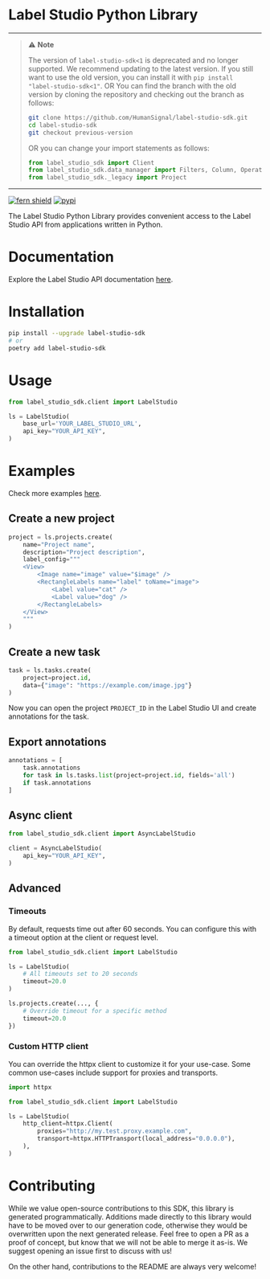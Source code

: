 # Label Studio Python Library

<!-- Note about deprecated version <1 -->
---
> :warning: **Note**<br/>
>
> The version of `label-studio-sdk<1` is deprecated and no longer supported. We recommend updating to the latest version.
> If you still want to use the old version, you can install it with `pip install "label-studio-sdk<1"`.
> OR You can find the branch with the old version by cloning the repository and checking out the branch as follows:
>
> ```sh
> git clone https://github.com/HumanSignal/label-studio-sdk.git
> cd label-studio-sdk
> git checkout previous-version
> ```
> 
> OR you can change your import statements as follows:
> ```python
> from label_studio_sdk import Client
> from label_studio_sdk.data_manager import Filters, Column, Operator, Type
> from label_studio_sdk._legacy import Project
> ```
---

[![fern shield](https://img.shields.io/badge/%F0%9F%8C%BF-SDK%20generated%20by%20Fern-brightgreen)](https://github.com/fern-api/fern)
[![pypi](https://img.shields.io/pypi/v/label-studio-sdk.svg)](https://pypi.python.org/pypi/label-studio-sdk)

The Label Studio Python Library provides convenient access to the Label Studio API from applications written in Python.
<!-- End Title  -->

<!-- Outline -->


# Documentation
Explore the Label Studio API documentation [here](https://api.labelstud.io/).


# Installation

```sh
pip install --upgrade label-studio-sdk
# or
poetry add label-studio-sdk
```

# Usage

```python
from label_studio_sdk.client import LabelStudio

ls = LabelStudio(
    base_url='YOUR_LABEL_STUDIO_URL',  
    api_key="YOUR_API_KEY",
)
```

# Examples

Check more examples [here](https://api.labelstud.io/).

## Create a new project

```python
project = ls.projects.create(
    name="Project name",
    description="Project description",
    label_config="""
    <View>
        <Image name="image" value="$image" />
        <RectangleLabels name="label" toName="image">
            <Label value="cat" />
            <Label value="dog" />
        </RectangleLabels>
    </View>
    """
)
```

## Create a new task
    
```python
task = ls.tasks.create(
    project=project.id,
    data={"image": "https://example.com/image.jpg"}
)
```
Now you can open the project `PROJECT_ID` in the Label Studio UI and create annotations for the task.

## Export annotations

```python
annotations = [
    task.annotations
    for task in ls.tasks.list(project=project.id, fields='all')
    if task.annotations
]
```


## Async client

```python
from label_studio_sdk.client import AsyncLabelStudio

client = AsyncLabelStudio(
    api_key="YOUR_API_KEY",
)
```

## Advanced

### Timeouts
By default, requests time out after 60 seconds. You can configure this with a 
timeout option at the client or request level.

```python
from label_studio_sdk.client import LabelStudio

ls = LabelStudio(
    # All timeouts set to 20 seconds
    timeout=20.0
)

ls.projects.create(..., {
    # Override timeout for a specific method
    timeout=20.0
})
```

### Custom HTTP client
You can override the httpx client to customize it for your use-case. Some common use-cases 
include support for proxies and transports.

```python
import httpx

from label_studio_sdk.client import LabelStudio

ls = LabelStudio(
    http_client=httpx.Client(
        proxies="http://my.test.proxy.example.com",
        transport=httpx.HTTPTransport(local_address="0.0.0.0"),
    ),
)
```

<!-- Begin Contributing, generated by Fern  -->
# Contributing

While we value open-source contributions to this SDK, this library is generated programmatically. 
Additions made directly to this library would have to be moved over to our generation code, 
otherwise they would be overwritten upon the next generated release. Feel free to open a PR as
 a proof of concept, but know that we will not be able to merge it as-is. We suggest opening 
an issue first to discuss with us!

On the other hand, contributions to the README are always very welcome!
<!-- End Contributing  -->

